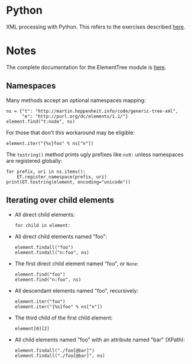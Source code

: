 # Python

XML processing with Python. This refers to the exercises described
[here](../README.md).

# Notes

The complete documentation for the ElementTree module is
[here](https://docs.python.org/3.5/library/xml.etree.elementtree.html).

## Namespaces

Many methods accept an optional namespaces mapping:

    ns = {"t": "http://martin.hoppenheit.info/code/generic-tree-xml",
          "e": "http://purl.org/dc/elements/1.1/"}
    element.find("t:node", ns)

For those that don't this workaround may be eligible:

    element.iter("{%s}foo" % ns["n"])

The `tostring()` method prints ugly prefixes like `ns0:` unless namespaces are
registered globally:

    for prefix, uri in ns.items():
        ET.register_namespace(prefix, uri)
    print(ET.tostring(element, encoding="unicode"))

## Iterating over child elements

  * All direct child elements:
 
        for child in element:

  * All direct child elements named "foo":

        element.findall("foo")
        element.findall("n:foo", ns)

  * The first direct child element named "foo", or `None`:

        element.find("foo")
        element.find("n:foo", ns)

  * All descendant elements named "foo", recursively:

        element.iter("foo")
        element.iter("{%s}foo" % ns["n"])

  * The third child of the first child element:

        element[0][2]

  * All child elements named "foo" with an attribute named "bar" (XPath):

        element.findall("./foo[@bar]")
        element.findall("./foo[@bar]", ns)

